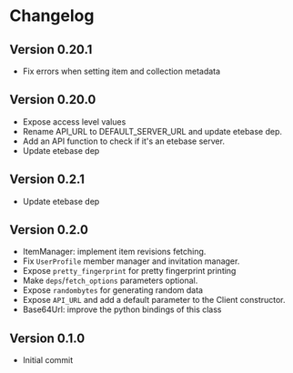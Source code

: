 # Changelog

## Version 0.20.1
* Fix errors when setting item and collection metadata

## Version 0.20.0
* Expose access level values
* Rename API_URL to DEFAULT_SERVER_URL and update etebase dep.
* Add an API function to check if it's an etebase server.
* Update etebase dep

## Version 0.2.1
* Update etebase dep

## Version 0.2.0
* ItemManager: implement item revisions fetching.
* Fix `UserProfile` member manager and invitation manager.
* Expose `pretty_fingerprint` for pretty fingerprint printing
* Make `deps`/`fetch_options` parameters optional.
* Expose `randombytes` for generating random data
* Expose `API_URL` and add a default parameter to the Client constructor.
* Base64Url: improve the python bindings of this class

## Version 0.1.0
* Initial commit
